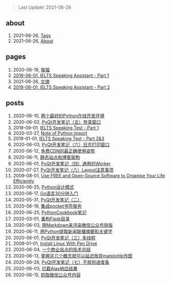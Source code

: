 > Last Update: 2021-06-26

## about
1. 2021-06-26, [Tags](about/tags.md)
1. 2021-06-26, [About](about/me.md)
## pages
1. 2020-06-19, [吸猫](pages/吸猫.md)
1. [2019-06-01, IELTS Speaking Assistant - Part 1](pages/speaking1.html)
1. 2021-06-26, [文摘](pages/bookmarks.md)
1. [2019-06-01, IELTS Speaking Assistant - Part 2](pages/speaking23.html)
## posts
1. 2020-06-10, [两个最好的Python在线开发环境](posts/2020-06-10-两个最好的Python在线开发环境.md)
1. 2020-06-02, [PyQt开发笔记（五）登录窗口](posts/2020-06-02-PyQt开发笔记五登录窗口的实现.md)
1. 2019-09-01, [IELTS Speaking Test - Part 1](posts/2019-09-01-ielts-speaking-part-1.md)
1. 2020-03-27, [Note of Python import ](posts/2020-03-27-python-import-tricks.md)
1. 2019-01-01, [IELTS Speaking Test - Part 2&3](posts/2019-10-01-ielts-speaking-part-2.md)
1. 2020-06-03, [PyQt开发笔记（六）日志打印窗口](posts/2020-06-03-PyQt开发笔记六日志打印窗口.md)
1. 2020-06-12, [免费CDN的最正确使用姿势](posts/2020-06-12-免费CDN的最正确使用姿势.md)
1. 2020-06-11, [静态站点和博客架构](posts/2020-06-11-静态站点和博客架构.md)
1. 2020-06-01, [PyQt开发笔记（四）通用的Worker](posts/2020-06-01-PyQt开发笔记四通用Worker.md)
1. 2020-07-27, [PyQt开发笔记（八）Layout注意事项](posts/2020-07-27-PyQt开发笔记八Layout注意事项.md)
1. 2009-08-01, [Use FREE and Open-Source Software to Organise Your Life Efficiently](posts/2019-08-01-Use-open-source-software-to-organise-your-life.md)
1. 2020-06-25, [Python设计模式](posts/2020-06-25-设计模式.md)
1. 2020-06-17, [Go语言30分钟入门](https://www.runoob.com/go/go-tutorial.html)
1. 2020-05-31, [PyQt开发笔记（二）](posts/2020-05-31-PyQt开发笔记二.md)
1. 2020-06-19, [集成pocket书签服务](posts/2020-06-19-集成pocket书签服务.md)
1. 2020-06-25, [PythonCookbook笔记](posts/2020-06-25-PythonCookbook笔记.md)
1. 2020-03-01, [重构Flask目录](posts/2020-03-01-重构Flask程序目录.md)
1. 2020-06-03, [用Markdown来渲染微信公众号排版](posts/2020-06-03-微信公众号的Markdown排版工具.md)
1. 2020-06-11, [用Python提取新闻联播摘要和关键字](posts/2020-06-11-用Python提取新闻联播摘要和关键字.md)
1. 2020-06-01, [PyQt开发笔记（三）多线程](posts/2020-06-01-PyQt开发笔记三多线程.md)
1. 2009-01-01, [Install Linux With Pen Drive](posts/2009-01-01-install-linux-with-usb-drive.md)
1. 2020-06-04, [一个商业站点的技术总结](posts/2020-06-04-商业网站的技术小结.md)
1. 2020-06-13, [掌握这几个概念就可以延迟放弃matplotlib作图](posts/2020-06-13-掌握这几个概念就可以延迟放弃matplotlib作图.md)
1. 2020-06-26, [PyQt开发笔记（七）不规则进度条](posts/2020-06-03-PyQt开发笔记七不规则控件.md)
1. 2020-06-03, [拦截Ajax响应结果](posts/2020-06-03-拦截Ajax响应结果.md)
1. 2020-06-15, [抓取微信公众号内容](posts/2020-06-15-抓取微信公众号.md)